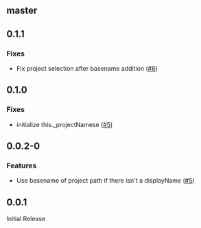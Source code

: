 ## master

## 0.1.1

### Fixes
- Fix project selection after basename addition ([#6](https://github.com/rogeliog/jest-watch-select-projects/pull/6))

## 0.1.0

### Fixes

- initialize this._projectNamese ([#5](https://github.com/rogeliog/jest-watch-select-projects/pull/5))

## 0.0.2-0

### Features

- Use basename of project path if there isn't a displayName ([#5](https://github.com/rogeliog/jest-watch-select-projects/pull/5))

## 0.0.1

Initial Release
